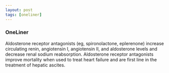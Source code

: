 ```yaml
---
layout: post
tags: [oneliner]
---
```



### OneLiner

Aldosterone receptor antagonists (eg, spironolactone, eplerenone) increase circulating renin, angiotensin I, angiotensin II, and aldosterone levels and decrease renal sodium reabsorption. Aldosterone receptor antagonists improve mortality when used to treat heart failure and are first line in the treatment of hepatic ascites.
